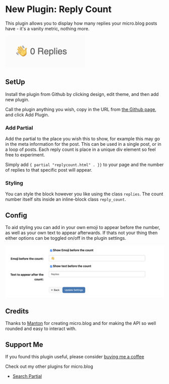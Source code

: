 # New Plugin: Reply Count
This plugin allows you to display how many replies your micro.blog posts have - it's a vanity metric, nothing more.

![](https://github.com/gr36/reply-count/raw/main/docs/replies.png)

## SetUp
Install the plugin from Github by clicking design, edit theme, and then add new plugin.

Call the plugin anything you wish, copy in the URL from [the Github page](https://github.com/gr36/reply-count), and click Add Plugin.

### Add Partial
Add the partial to the place you wish this to show, for example this may go in the meta information for the post. This can be used in a single post, or in a loop of posts. Each reply count is place in a unique div element so feel free to experiment. 

Simply add  ```{ partial "replycount.html" . }}``` to your page and the number of replies to that specific post will appear.

### Styling
You can style the block however you like using the class `replies`. The count number itself sits inside an inline-block class `reply_count`.

## Config
To aid styling you can add in your own emoji to appear before the number, as well as your own text to appear afterwards. If thats not your thing then either options can be toggled on/off in the plugin settings.

![](https://github.com/gr36/reply-count/raw/main/docs/settings.png)

## Credits
Thanks to [Manton](https://www.manton.org) for creating micro.blog and for making the API so well rounded and easy to interact with.

## Support Me
If you found this plugin useful, please consider [buying me a coffee](https://www.buymeacoffee.com/gregmorris)

Check out my other plugins for micro.blog
- [Search Partial](https://github.com/gr36/search-partial)
